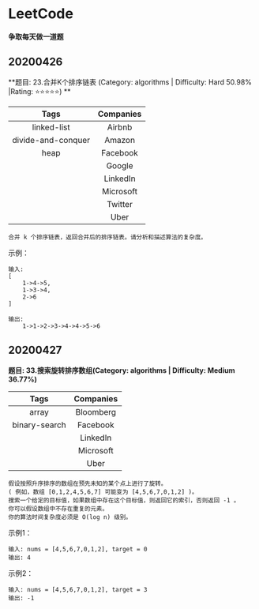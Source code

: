 # LeetCode

 **争取每天做一道题**

## 20200426

**题目: 23.合并K个排序链表 (Category: algorithms |  Difficulty: Hard 50.98% |Rating: ⭐⭐⭐⭐⭐) **

|        Tags        | Companies |
| :----------------: | :-------: |
|    linked-list     |  Airbnb   |
| divide-and-conquer |  Amazon   |
|        heap        | Facebook  |
|                    |  Google   |
|                    | LinkedIn  |
|                    | Microsoft |
|                    |  Twitter  |
|                    |   Uber    |

```
合并 k 个排序链表，返回合并后的排序链表。请分析和描述算法的复杂度。
```

示例：

```
输入:
[
	1->4->5,
	1->3->4,
	2->6
]

输出:
	1->1->2->3->4->4->5->6
```



## 20200427
**题目: 33.搜索旋转排序数组(Category: algorithms | Difficulty: Medium 36.77%)**

|     Tags      | Companies |
| :-----------: | :-------: |
|     array     | Bloomberg |
| binary-search | Facebook  |
|               | LinkedIn  |
|               | Microsoft |
|               |   Uber    |



```
假设按照升序排序的数组在预先未知的某个点上进行了旋转。
( 例如，数组 [0,1,2,4,5,6,7] 可能变为 [4,5,6,7,0,1,2] )。
搜索一个给定的目标值，如果数组中存在这个目标值，则返回它的索引，否则返回 -1 。
你可以假设数组中不存在重复的元素。
你的算法时间复杂度必须是 O(log n) 级别。
```

示例1：

```
输入: nums = [4,5,6,7,0,1,2], target = 0
输出: 4
```

示例2：

```
输入: nums = [4,5,6,7,0,1,2], target = 3
输出: -1
```

